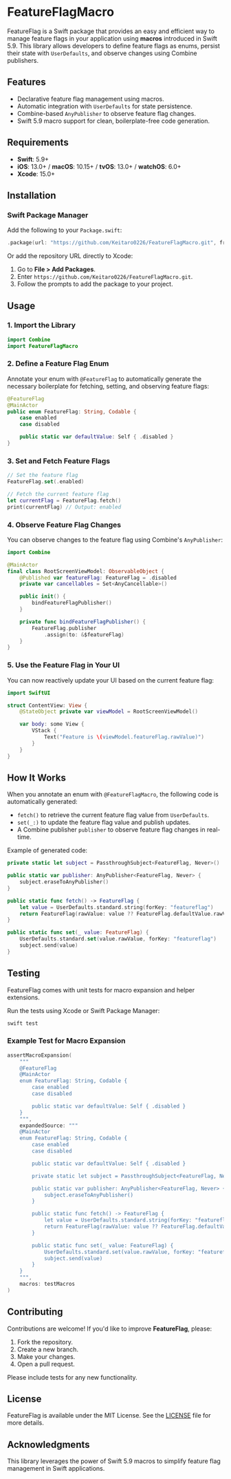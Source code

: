 # FeatureFlagMacro

FeatureFlag is a Swift package that provides an easy and efficient way to manage feature flags in your application using **macros** introduced in Swift 5.9. This library allows developers to define feature flags as enums, persist their state with `UserDefaults`, and observe changes using Combine publishers.

## Features

- Declarative feature flag management using macros.
- Automatic integration with `UserDefaults` for state persistence.
- Combine-based `AnyPublisher` to observe feature flag changes.
- Swift 5.9 macro support for clean, boilerplate-free code generation.

## Requirements

- **Swift**: 5.9+
- **iOS**: 13.0+ / **macOS**: 10.15+ / **tvOS**: 13.0+ / **watchOS**: 6.0+
- **Xcode**: 15.0+

## Installation

### Swift Package Manager
Add the following to your `Package.swift`:

```swift
.package(url: "https://github.com/Keitaro0226/FeatureFlagMacro.git", from: "0.1.3")
```

Or add the repository URL directly to Xcode:

1. Go to **File > Add Packages**.
2. Enter `https://github.com/Keitaro0226/FeatureFlagMacro.git`.
3. Follow the prompts to add the package to your project.

## Usage

### 1. Import the Library

```swift
import Combine
import FeatureFlagMacro
```

### 2. Define a Feature Flag Enum

Annotate your enum with `@FeatureFlag` to automatically generate the necessary boilerplate for fetching, setting, and observing feature flags:

```swift
@FeatureFlag
@MainActor
public enum FeatureFlag: String, Codable {
    case enabled
    case disabled

    public static var defaultValue: Self { .disabled }
}
```

### 3. Set and Fetch Feature Flags

```swift
// Set the feature flag
FeatureFlag.set(.enabled)

// Fetch the current feature flag
let currentFlag = FeatureFlag.fetch()
print(currentFlag) // Output: enabled
```

### 4. Observe Feature Flag Changes

You can observe changes to the feature flag using Combine's `AnyPublisher`:

```swift
import Combine

@MainActor
final class RootScreenViewModel: ObservableObject {
    @Published var featureFlag: FeatureFlag = .disabled
    private var cancellables = Set<AnyCancellable>()

    public init() {
        bindFeatureFlagPublisher()
    }

    private func bindFeatureFlagPublisher() {
        FeatureFlag.publisher
            .assign(to: &$featureFlag)
    }
}
```

### 5. Use the Feature Flag in Your UI

You can now reactively update your UI based on the current feature flag:

```swift
import SwiftUI

struct ContentView: View {
    @StateObject private var viewModel = RootScreenViewModel()

    var body: some View {
        VStack {
            Text("Feature is \(viewModel.featureFlag.rawValue)")
        }
    }
}
```

## How It Works

When you annotate an enum with `@FeatureFlagMacro`, the following code is automatically generated:

- `fetch()` to retrieve the current feature flag value from `UserDefaults`.
- `set(_:)` to update the feature flag value and publish updates.
- A Combine publisher `publisher` to observe feature flag changes in real-time.

Example of generated code:

```swift
private static let subject = PassthroughSubject<FeatureFlag, Never>()

public static var publisher: AnyPublisher<FeatureFlag, Never> {
    subject.eraseToAnyPublisher()
}

public static func fetch() -> FeatureFlag {
    let value = UserDefaults.standard.string(forKey: "featureflag")
    return FeatureFlag(rawValue: value ?? FeatureFlag.defaultValue.rawValue) ?? .defaultValue
}

public static func set(_ value: FeatureFlag) {
    UserDefaults.standard.set(value.rawValue, forKey: "featureflag")
    subject.send(value)
}
```

## Testing

FeatureFlag comes with unit tests for macro expansion and helper extensions.

Run the tests using Xcode or Swift Package Manager:

```bash
swift test
```

### Example Test for Macro Expansion

```swift
assertMacroExpansion(
    """
    @FeatureFlag
    @MainActor
    enum FeatureFlag: String, Codable {
        case enabled
        case disabled

        public static var defaultValue: Self { .disabled }
    }
    """,
    expandedSource: """
    @MainActor
    enum FeatureFlag: String, Codable {
        case enabled
        case disabled

        public static var defaultValue: Self { .disabled }

        private static let subject = PassthroughSubject<FeatureFlag, Never>()

        public static var publisher: AnyPublisher<FeatureFlag, Never> {
            subject.eraseToAnyPublisher()
        }

        public static func fetch() -> FeatureFlag {
            let value = UserDefaults.standard.string(forKey: "featureflag")
            return FeatureFlag(rawValue: value ?? FeatureFlag.defaultValue.rawValue) ?? .defaultValue
        }

        public static func set(_ value: FeatureFlag) {
            UserDefaults.standard.set(value.rawValue, forKey: "featureflag")
            subject.send(value)
        }
    }
    """,
    macros: testMacros
)
```

## Contributing

Contributions are welcome! If you'd like to improve **FeatureFlag**, please:

1. Fork the repository.
2. Create a new branch.
3. Make your changes.
4. Open a pull request.

Please include tests for any new functionality.

## License

FeatureFlag is available under the MIT License. See the [LICENSE](https://github.com/Keitaro0226/FeatureFlagMacro/blob/main/LICENSE.md) file for more details.

## Acknowledgments

This library leverages the power of Swift 5.9 macros to simplify feature flag management in Swift applications.
